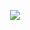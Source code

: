 <p align="center">
  <img width="" height="" src="https://64.media.tumblr.com/3b14971c886a972197fd86ec3d7ff538/fcb6ca97e00973be-7c/s640x960/174e7861066e4fc9a0b6d136109c587e82907478.gifv">
</p>
